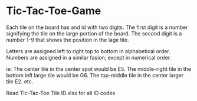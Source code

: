 # Tic-Tac-Toe-Game

  Each tile on the board has and id with two digits. The first digit is a number signifying the tile on the large portion of the board. The second digit is a number 1-9 that shows
the position in the lage tile.

Letters are assigned left to right top to bottom in alphabetical order. Numbers are assigned in a similar fasion, except in numerical order.

 ie:
  The center tile in the center spot would be E5.
  The middle-right tile in the bottom left large tile would be G6.
  The top-middle tile in the center larger tile E2.
  etc.

  Read Tic-Tac-Toe Tile ID.xlsx for all ID codes
